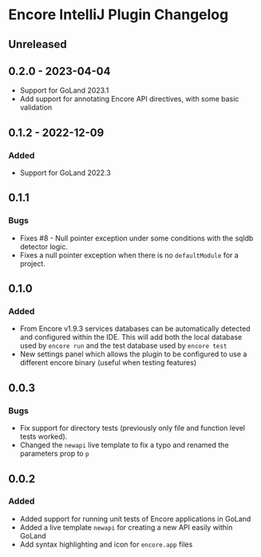 <!-- Keep a Changelog guide -> https://keepachangelog.com -->

# Encore IntelliJ Plugin Changelog

## Unreleased

## 0.2.0 - 2023-04-04
- Support for GoLand 2023.1
- Add support for annotating Encore API directives, with some basic validation

## 0.1.2 - 2022-12-09

### Added
- Support for GoLand 2022.3

## 0.1.1

### Bugs
- Fixes #8 - Null pointer exception under some conditions with the sqldb detector logic.
- Fixes a null pointer exception when there is no `defaultModule` for a project.

## 0.1.0

### Added
- From Encore v1.9.3 services databases can be automatically detected and configured within the IDE.
  This will add both the local database used by `encore run` and the test database used by `encore test`
- New settings panel which allows the plugin to be configured to use a different encore binary (useful when testing features)

## 0.0.3

### Bugs
- Fix support for directory tests (previously only file and function level tests worked).
- Changed the `newapi` live template to fix a typo and renamed the parameters prop to `p`

## 0.0.2

### Added
- Added support for running unit tests of Encore applications in GoLand
- Added a live template `newapi` for creating a new API easily within GoLand
- Add syntax highlighting and icon for `encore.app` files
